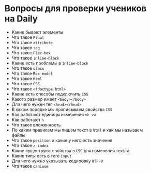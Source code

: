 # Вопросы для проверки учеников на Daily

+  Какие бывают элементы
+  Что такое ```Float```
+  Что такое ```attribute```
+  Что такое ```tag```
+  Что такое ```Flex-box```
+  Что такое ```Inline-block```
+  Какие есть проблемы в ```Inline-block```
+  Что такое ```class```
+  Что такое ```Box-model```
+  Что такое ```Html```
+  Что такое ```CSS```
+  Что такое ```<!doctype html>```
+  Какие есть способы подключить ```CSS```
+  Какого размер имеет ```<body></body>```
+  Для чего нужен тег ```<head></head>```
+  В каком порядке мы прописываем свойства ```CSS```
+  Как работают единицы измерения ```vh vw```
+  Как работают ```%```
+  Что такое вложенность
+  По каким правилам мы пишем текст в ```html``` и как мы называем файлы
+  Что такое ```position``` и какие у него есть значения
+  Что такое ```z-index```
+  Какие существуют свойства в ```CSS``` для изменения текста
+  Какие типы есть в теге ```input```
+  Для чего нужно указывать кодировку ```UTF-8```
+  Что такое ```caniuse```